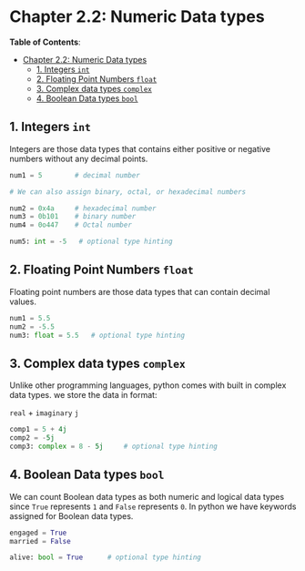 # Chapter 2.2: Numeric Data types

**Table of Contents**:

- [Chapter 2.2: Numeric Data types](#chapter-22-numeric-data-types)
  - [1. Integers `int`](#1-integers-int)
  - [2. Floating Point Numbers `float`](#2-floating-point-numbers-float)
  - [3. Complex data types `complex`](#3-complex-data-types-complex)
  - [4. Boolean Data types `bool`](#4-boolean-data-types-bool)

## 1. Integers `int`

Integers are those data types that contains either positive or negative numbers without any decimal points.

```python
num1 = 5        # decimal number

# We can also assign binary, octal, or hexadecimal numbers

num2 = 0x4a     # hexadecimal number
num3 = 0b101    # binary number
num4 = 0o447    # Octal number

num5: int = -5   # optional type hinting
```

## 2. Floating Point Numbers `float`

Floating point numbers are those data types that can contain decimal values.

```python
num1 = 5.5
num2 = -5.5
num3: float = 5.5   # optional type hinting
```

## 3. Complex data types `complex`

Unlike other programming languages, python comes with built in complex data types. we store the data in format:

 `real` + `imaginary` `j`

```python
comp1 = 5 + 4j
comp2 = -5j
comp3: complex = 8 - 5j     # optional type hinting
```

## 4. Boolean Data types `bool`

We can count Boolean data types as both numeric and logical data types since `True` represents `1` and `False` represents `0`. In python we have keywords assigned for Boolean data types.

```python
engaged = True
married = False

alive: bool = True      # optional type hinting
```
